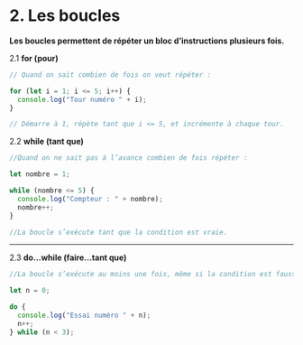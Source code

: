 # 2. Les boucles

**Les boucles permettent de répéter un bloc d’instructions plusieurs fois.**

2.1 **for (pour)**

```js
// Quand on sait combien de fois on veut répéter :

for (let i = 1; i <= 5; i++) {
  console.log("Tour numéro " + i);
}

// Démarre à 1, répète tant que i <= 5, et incrémente à chaque tour.

```

2.2 **while (tant que)**

```js
//Quand on ne sait pas à l’avance combien de fois répéter :

let nombre = 1;

while (nombre <= 5) {
  console.log("Compteur : " + nombre);
  nombre++;
}

//La boucle s’exécute tant que la condition est vraie.

```

---
2.3 **do...while (faire...tant que)**

```js
//La boucle s’exécute au moins une fois, même si la condition est fausse :

let n = 0;

do {
  console.log("Essai numéro " + n);
  n++;
} while (n < 3);

```
